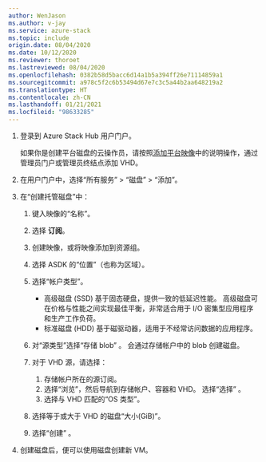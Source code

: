 ```yaml
---
author: WenJason
ms.author: v-jay
ms.service: azure-stack
ms.topic: include
origin.date: 08/04/2020
ms.date: 10/12/2020
ms.reviewer: thoroet
ms.lastreviewed: 08/04/2020
ms.openlocfilehash: 0382b58d5bacc6d14a1b5a394ff26e71114859a1
ms.sourcegitcommit: a978c5f2c6b53494d67e7c3c5a44b2aa648219a2
ms.translationtype: HT
ms.contentlocale: zh-CN
ms.lasthandoff: 01/21/2021
ms.locfileid: "98633285"
---
```

1. 登录到 Azure Stack Hub 用户门户。

    如果你是创建平台磁盘的云操作员，请按照[添加平台映像](/azure-stack/operator/azure-stack-add-vm-image#add-a-platform-image)中的说明操作，通过管理员门户或管理员终结点添加 VHD。

2. 在用户门户中，选择“所有服务” > “磁盘” > “添加”。

3. 在“创建托管磁盘”中：

    1. 键入映像的“名称”。
    2. 选择 **订阅**。
    3. 创建映像，或将映像添加到资源组。
    4. 选择 ASDK 的“位置”（也称为区域）。
    5. 选择“帐户类型”。
        - 高级磁盘 (SSD) 基于固态硬盘，提供一致的低延迟性能。 高级磁盘可在价格与性能之间实现最佳平衡，非常适合用于 I/O 密集型应用程序和生产工作负荷。  
        - 标准磁盘 (HDD) 基于磁驱动器，适用于不经常访问数据的应用程序。

    6. 对“源类型”选择“存储 blob” 。 会通过存储帐户中的 blob 创建磁盘。
    7. 对于 VHD 源，请选择：
        1. 存储帐户所在的源订阅。
        1. 选择“浏览”，然后导航到存储帐户、容器和 VHD。 选择“选择”  。
        1. 选择与 VHD 匹配的“OS 类型”。
    8. 选择等于或大于 VHD 的磁盘“大小(GiB)”。
    9. 选择“创建” 。

4. 创建磁盘后，便可以使用磁盘创建新 VM。